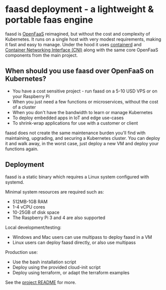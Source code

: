 # faasd deployment - a lightweight & portable faas engine

faasd is [OpenFaaS](https://github.com/openfaas/) reimagined, but without the cost and complexity of Kubernetes. It runs on a single host with very modest requirements, making it fast and easy to manage. Under the hood it uses [containerd](https://containerd.io/) and [Container Networking Interface (CNI)](https://github.com/containernetworking/cni) along with the same core OpenFaaS components from the main project.

## When should you use faasd over OpenFaaS on Kubernetes?

* You have a cost sensitive project - run faasd on a 5-10 USD VPS or on your Raspberry Pi
* When you just need a few functions or microservices, without the cost of a cluster
* When you don't have the bandwidth to learn or manage Kubernetes
* To deploy embedded apps in IoT and edge use-cases
* To shrink-wrap applications for use with a customer or client

faasd does not create the same maintenance burden you'll find with maintaining, upgrading, and securing a Kubernetes cluster. You can deploy it and walk away, in the worst case, just deploy a new VM and deploy your functions again.

## Deployment

faasd is a static binary which requires a Linux system configured with systemd.

Minimal system resources are required such as:
* 512MB-1GB RAM
* 1-4 vCPU cores
* 10-25GB of disk space
* The Raspberry Pi 3 and 4 are also supported

Local development/testing:
* Windows and Mac users can use multipass to deploy faasd in a VM
* Linux users can deploy faasd directly, or also use multipass

Production use:
* Use the bash installation script
* Deploy using the provided cloud-init script
* Deploy using terraform, or adapt the terraform examples

See the [project README](https://github.com/openfaas/faasd/) for more.
